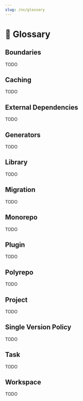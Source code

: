 ```yaml
---
slug: /nx/glossary
---
```


# 🚧 Glossary

## Boundaries

TODO

## Caching

TODO

## External Dependencies

TODO

## Generators

TODO

## Library

TODO

## Migration

TODO

## Monorepo

TODO

## Plugin

TODO

## Polyrepo

TODO

## Project

TODO

## Single Version Policy

TODO

## Task

TODO

## Workspace

TODO
